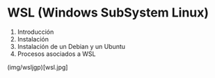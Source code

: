 # WSL (Windows SubSystem Linux)

1. Introducción
2. Instalación
3. Instalación de un Debian y un Ubuntu
4. Procesos asociados a WSL

(img/wsljgp)[wsl.jpg]

